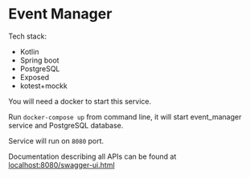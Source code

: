 # Event Manager

Tech stack:
- Kotlin
- Spring boot
- PostgreSQL
- Exposed
- kotest+mockk

You will need a docker to start this service.

Run `docker-compose up` from command line, it will start event_manager service and PostgreSQL database.

Service will run on `8080` port.

Documentation describing all APIs can be found at <localhost:8080/swagger-ui.html>